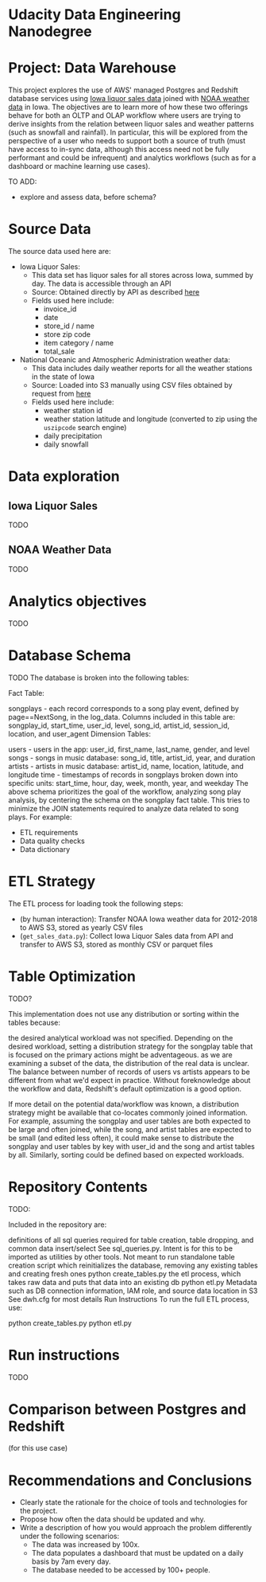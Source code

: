 # Udacity Data Engineering Nanodegree

# Project: Data Warehouse

This project explores the use of AWS' managed Postgres and Redshift database services using [Iowa liquor sales data](https://data.iowa.gov/Sales-Distribution/Iowa-Liquor-Sales/m3tr-qhgy) joined with [NOAA weather data](https://www.ncdc.noaa.gov/cdo-web/) in Iowa.  The objectives are to learn more of how these two offerings behave for both an OLTP and OLAP workflow where users are trying to derive insights from the relation between liquor sales and weather patterns (such as snowfall and rainfall).  In particular, this will be explored from the perspective of a user who needs to support both a source of truth (must have access to in-sync data, although this access need not be fully performant and could be infrequent) and analytics workflows (such as for a dashboard or machine learning use cases).

TO ADD: 
* explore and assess data, before schema?

# Source Data

The source data used here are:

* Iowa Liquor Sales:
    *   This data set has liquor sales for all stores across Iowa, summed by day.  The data is accessible through an API   
    *   Source: Obtained directly by API as described [here](https://data.iowa.gov/Sales-Distribution/Iowa-Liquor-Sales/m3tr-qhgy)
    *   Fields used here include:
        * invoice_id
        * date
        * store_id / name
        * store zip code
        * item category / name
        * total_sale
* National Oceanic and Atmospheric Administration weather data:
    *   This data includes daily weather reports for all the weather stations in the state of Iowa
    *   Source: Loaded into S3 manually using CSV files obtained by request from [here](https://www.ncdc.noaa.gov/cdo-web/)
    * Fields used here include:
        * weather station id
        * weather station latitude and longitude (converted to zip using the `uszipcode` search engine)
        * daily precipitation
        * daily snowfall

# Data exploration

## Iowa Liquor Sales

TODO

## NOAA Weather Data

TODO

# Analytics objectives

TODO

# Database Schema
TODO
The database is broken into the following tables:

Fact Table:

songplays - each record corresponds to a song play event, defined by page==NextSong, in the log_data. Columns included in this table are: songplay_id, start_time, user_id, level, song_id, artist_id, session_id, location, and user_agent
Dimension Tables:

users - users in the app: user_id, first_name, last_name, gender, and level
songs - songs in music database: song_id, title, artist_id, year, and duration
artists - artists in music database: artist_id, name, location, latitude, and longitude
time - timestamps of records in songplays broken down into specific units: start_time, hour, day, week, month, year, and weekday
The above schema prioritizes the goal of the workflow, analyzing song play analysis, by centering the schema on the songplay fact table. This tries to minimize the JOIN statements required to analyze data related to song plays. For example:

* ETL requirements
* Data quality checks
* Data dictionary

# ETL Strategy

The ETL process for loading took the following steps:
* (by human interaction): Transfer NOAA Iowa weather data for 2012-2018 to AWS S3, stored as yearly CSV files 
* (`get_sales_data.py`): Collect Iowa Liquor Sales data from API and transfer to AWS S3, stored as monthly CSV or parquet files

# Table Optimization

TODO?

This implementation does not use any distribution or sorting within the tables because:

the desired analytical workload was not specified. Depending on the desired workload, setting a distribution strategy for the songplay table that is focused on the primary actions might be adventageous.
as we are examining a subset of the data, the distribution of the real data is unclear. The balance between number of records of users vs artists appears to be different from what we'd expect in practice.
Without foreknowledge about the workflow and data, Redshift's default optimization is a good option.

If more detail on the potential data/workflow was known, a distribution strategy might be available that co-locates commonly joined information. For example, assuming the songplay and user tables are both expected to be large and often joined, while the song, and artist tables are expected to be small (and edited less often), it could make sense to distribute the songplay and user tables by key with user_id and the song and artist tables by all. Similarly, sorting could be defined based on expected workloads.

# Repository Contents

TODO: 

Included in the repository are:

definitions of all sql queries required for table creation, table dropping, and common data insert/select
See sql_queries.py. Intent is for this to be imported as utilities by other tools. Not meant to run standalone
table creation script which reinitializes the database, removing any existing tables and creating fresh ones
python create_tables.py
the etl process, which takes raw data and puts that data into an existing db
python etl.py
Metadata such as DB connection information, IAM role, and source data location in S3
See dwh.cfg for most details
Run Instructions
To run the full ETL process, use:

python create_tables.py
python etl.py

# Run instructions

TODO

# Comparison between Postgres and Redshift

(for this use case)

# Recommendations and Conclusions

* Clearly state the rationale for the choice of tools and technologies for the project.
* Propose how often the data should be updated and why.
* Write a description of how you would approach the problem differently under the following scenarios:
     * The data was increased by 100x.
     * The data populates a dashboard that must be updated on a daily basis by 7am every day.
     * The database needed to be accessed by 100+ people.